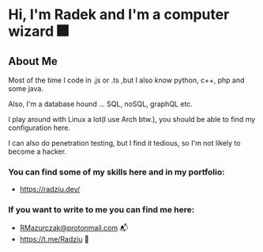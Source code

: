 # Hi, I'm Radek and I'm a computer wizard :fireworks:

## About Me
 
Most of the time I code in .js or .ts ,but I also know python, c++, php and some java.

Also, I'm a database hound ... SQL, noSQL, graphQL etc.

I play around with Linux a lot(I use Arch btw.), you should be able to find my configuration here.

I can also do penetration testing, but I find it tedious, so I'm not likely to become a hacker.

### You can find some of my skills here and in my portfolio:
- https://radziu.dev/

### If you want to write to me you can find me here:
- RMazurczak@protonmail.com  :mailbox_with_mail:
- https://t.me/Radziu :speech_balloon:
